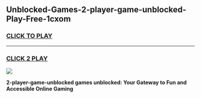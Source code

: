 
## Unblocked-Games-2-player-game-unblocked-Play-Free-1cxom
<h3>
<a href="https://premium76.site?title=2-player-game-unblocked&ref=19M">CLICK TO PLAY</a></h3>
<hr>

<h3>
<a href="https://premium76.site?title=2-player-game-unblocked&ref=19M">CLICK 2 PLAY</a>
  
</h3>

<a href="https://premium76.site?title=2-player-game-unblocked&ref=19M"><img src="https://clearcache.store/games.png"></a>


**2-player-game-unblocked games unblocked: Your Gateway to Fun and Accessible Online Gaming**
